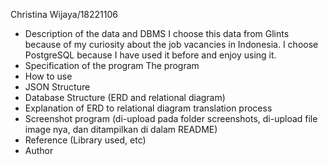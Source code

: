 Christina Wijaya/18221106
- Description of the data and DBMS
  I choose this data from Glints because of my curiosity about the job vacancies in Indonesia. I choose PostgreSQL because I have used it before and enjoy using it.
- Specification of the program
  The program
- How to use
- JSON Structure
- Database Structure (ERD and relational diagram)
- Explanation of ERD to relational diagram translation process
- Screenshot program (di-upload pada folder screenshots, di-upload file image nya, dan ditampilkan di dalam README)
- Reference (Library used, etc)
- Author
